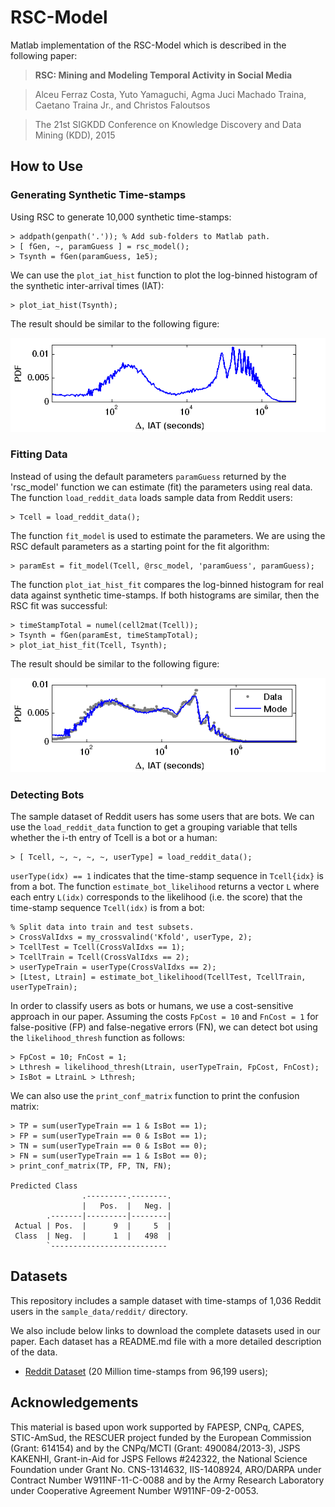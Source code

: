 RSC-Model
=========

Matlab implementation of the RSC-Model which is described in the following paper:

>**RSC: Mining and Modeling Temporal Activity in Social Media**

> Alceu Ferraz Costa, Yuto Yamaguchi, Agma Juci Machado Traina, Caetano Traina Jr., and Christos Faloutsos

> The 21st SIGKDD Conference on Knowledge Discovery and Data Mining (KDD), 2015

How to Use
----------

### Generating Synthetic Time-stamps

Using RSC to generate 10,000 synthetic time-stamps:

```
> addpath(genpath('.')); % Add sub-folders to Matlab path.
> [ fGen, ~, paramGuess ] = rsc_model();
> Tsynth = fGen(paramGuess, 1e5);
```

We can use the `plot_iat_hist` function to plot the log-binned histogram of the synthetic inter-arrival times (IAT):

```
> plot_iat_hist(Tsynth);
```

The result should be similar to the following figure:

![Log-Binned Histogram](/doc/synth_log_bin_hist.png?raw=true "Log-Binned Histogram")

### Fitting Data

Instead of using the default parameters `paramGuess` returned by the 'rsc_model' function we can estimate (fit) the parameters using real data. The function `load_reddit_data` loads sample data from Reddit users:

```
> Tcell = load_reddit_data();
```

The function `fit_model` is used to estimate the parameters. We are using the RSC default parameters as a starting point for the fit algorithm:
```
> paramEst = fit_model(Tcell, @rsc_model, 'paramGuess', paramGuess);
```

The function `plot_iat_hist_fit` compares the log-binned histogram for real data against synthetic time-stamps. If both histograms are similar, then the RSC fit was successful:

```
> timeStampTotal = numel(cell2mat(Tcell));
> Tsynth = fGen(paramEst, timeStampTotal);
> plot_iat_hist_fit(Tcell, Tsynth);
```

The result should be similar to the following figure:

![Log-Binned Histogram](/doc/synth_log_bin_hist_fit.png?raw=true "Log-Binned Histogram Fit")

### Detecting Bots

The sample dataset of Reddit users has some users that are bots. We can use the `load_reddit_data` function to get a grouping variable that tells whether the i-th entry of Tcell is a bot or a human:

```
> [ Tcell, ~, ~, ~, ~, userType] = load_reddit_data();
```

`userType(idx) == 1` indicates that the time-stamp sequence in `Tcell{idx}` is from a bot. The function `estimate_bot_likelihood` returns a vector `L` where each entry `L(idx)` corresponds to the likelihood (i.e. the score) that the time-stamp sequence `Tcell(idx)` is from a bot:

```
% Split data into train and test subsets.
> CrossValIdxs = my_crossvalind('Kfold', userType, 2);
> TcellTest = Tcell(CrossValIdxs == 1);
> TcellTrain = Tcell(CrossValIdxs == 2);
> userTypeTrain = userType(CrossValIdxs == 2);
> [Ltest, Ltrain] = estimate_bot_likelihood(TcellTest, TcellTrain, userTypeTrain);
```

In order to classify users as bots or humans, we use a cost-sensitive approach in our paper. Assuming the costs `FpCost = 10` and `FnCost = 1` for false-positive (FP) and false-negative errors (FN), we can detect bot using the `likelihood_thresh` function as follows:

```
> FpCost = 10; FnCost = 1;
> Lthresh = likelihood_thresh(Ltrain, userTypeTrain, FpCost, FnCost);
> IsBot = LtrainL > Lthresh;
```

We can also use the `print_conf_matrix` function to print the confusion matrix:

```
> TP = sum(userTypeTrain == 1 & IsBot == 1);
> FP = sum(userTypeTrain == 0 & IsBot == 1);
> TN = sum(userTypeTrain == 0 & IsBot == 0);
> FN = sum(userTypeTrain == 1 & IsBot == 0);
> print_conf_matrix(TP, FP, TN, FN);

Predicted Class  
                .---------.--------.
                |   Pos.  |   Neg. |
        .-------|---------|--------|
 Actual | Pos.  |      9  |     5  |
 Class  | Neg.  |      1  |   498  |
        `--------------------------
```

Datasets
--------

This repository includes a sample dataset with time-stamps of 1,036 Reddit
users in the `sample_data/reddit/` directory.

We also include below links to download the complete datasets used in our paper.
Each dataset has a README.md file with a more detailed description of the data.

 - [Reddit Dataset](https://www.dropbox.com/l/3EAjnJw4EgMksUgZBUJemo) (20 Million time-stamps from 96,199 users);

Acknowledgements
----------------

This material is based upon work supported by
FAPESP,
CNPq,
CAPES,
STIC-AmSud,
the RESCUER project funded by the European Commission
(Grant: 614154) and by the CNPq/MCTI (Grant: 490084/2013-3),
JSPS KAKENHI, Grant-in-Aid for JSPS Fellows #242322,
the National Science Foundation under Grant No. CNS-1314632, IIS-1408924,
ARO/DARPA under Contract Number W911NF-11-C-0088
and by the Army Research Laboratory under Cooperative Agreement Number W911NF-09-2-0053.
